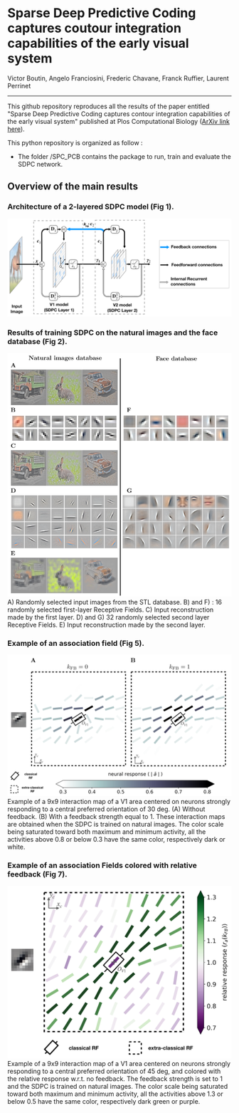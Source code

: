# Sparse Deep Predictive Coding captures coutour integration capabilities of the early visual system
Victor Boutin, Angelo Franciosini, Frederic Chavane, Franck Ruffier, Laurent Perrinet

---

This github repository reproduces all the results of the paper entitled "Sparse Deep Predictive Coding captures contour integration capabilities of the early visual system" published at Plos Computational Biology ([ArXiv link here](https://arxiv.org/abs/1902.07651)).

This python repository is organized as follow : 
- The folder /SPC_PCB contains the package to run, train and evaluate the SDPC network.
<!---
- The folder /Savings contains most of the results of the simulation (so that you don't need to spend hours to retrain the network). When running the notebook, be carrefully to keep the variable 'Save' to False, otherwise it'll erase the previously saved results
- The notebooks:
    - The notebooks with a name starting with "1" are related to the training of the networks of the 2 tested databases (STL, CFD).
    - The notebooks with a name starting with "2" are related to the generation of Fig2, Fig3 (only for CFD database), Fig4 and Fig6 (see overview of the main results). Note that we did not upload all the simulation files to limit the size of the repository. If one want to reproduce all the figures of the paper, one need to regenerate the .pkl file using paramters describe in the Table 1 of the paper (this can be esaily done with the notebooks having name starting with "1").
    - The notebooks with a name sarting with "3" are related to the generation of the supplementary materials figure for all tested databases. The notebook called "3-CFD_Fig7_and_SD" is also used to generate the Fig 7 of the paper.
    - The notebook called "4-Fig5.ipynb" is used to generate the figure 5 from the paper. Note that we have conducted this analysis only on the STL database
    - The notebook called "5-Table2-SurfaceCoverage" is used to generate the Table2 of the paper.
--->

## Overview of the main results 

### Architecture of a 2-layered SDPC model (Fig 1).

![Architecture of the SDPC](/Savings/Fig/Fig1/Fig1_tex.png "SDPC Architecture")

###  Results of training SDPC on the natural images and the face database (Fig 2).

![Training results](/Savings/Fig/Fig2/Fig2_tex.png "SDPC features and reconstruction")
A) Randomly selected input images from the STL database. B) and F) : 16 randomly selected first-layer Receptive Fields. C) Input reconstruction made by the first layer. D) and G) 32 randomly selected second layer Receptive Fields. E) Input reconstruction made by the second layer.


###  Example of an association field (Fig 5).

![Association Fields](/Savings/Fig/Fig5/Fig5_tex.png "Association Fields")
Example of a 9x9 interaction map of a V1 area centered on neurons strongly responding to a central preferred orientation of 30 deg. (A) Without feedback. (B) With a feedback strength equal to 1.  These interaction maps are obtained when the SDPC is trained on natural images. The color scale being saturated toward both maximum and minimum activity, all the activities above 0.8 or below 0.3 have the same color, respectively dark or white.


### Example of an association Fields colored with relative feedback (Fig 7).

![Colored Association Fields](/Savings/Fig/Fig7/Fig7_tex.png "Colored Association Field")
Example of a 9x9 interaction map of a V1 area centered on neurons strongly responding to a central preferred orientation of 45 deg, and colored with the relative response w.r.t. no feedback. The feedback strength is set to 1 and the SDPC is trained on natural images. The color scale being saturated toward both maximum and minimum activity, all the activities above 1.3 or below 0.5 have the same color, respectively dark green or purple.


